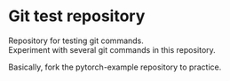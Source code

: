 # Git test repository

Repository for testing git commands.<br>
Experiment with several git commands in this repository.

Basically, fork the pytorch-example repository to practice.
